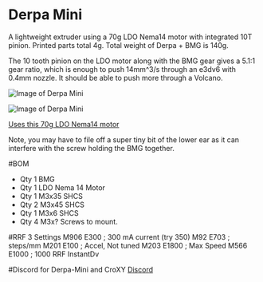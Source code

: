 # Derpa Mini
 
A lightweight extruder using a 70g LDO Nema14 motor with integrated 10T pinion.  Printed parts total 4g.  Total weight of Derpa + BMG is 140g.

The 10 tooth pinion on the LDO motor along with the BMG gear gives a 5.1:1 gear ratio, which is enough to push 14mm^3/s through an e3dv6 with 0.4mm nozzle.  It should be able to push more through a Volcano.

 ![Image of Derpa Mini](https://github.com/wesc23/Derpa-Mini/blob/master/images/derpa-mini.png?raw=true)
 
 ![Image of Derpa Mini](https://github.com/wesc23/Derpa-Mini/blob/master/images/derpa-mini-rear.png?raw=true) 
 
 [Uses this 70g LDO Nema14 motor](https://www.printedsolid.com/products/ldo-nema-14-motor-ldo-36sth17-1004ahg?variant=32690500370517)

Note, you may have to file off a super tiny bit of the lower ear as it can interfere with the screw holding the BMG together.  

#BOM
  - Qty 1 BMG
  - Qty 1 LDO Nema 14 Motor
  - Qty 1 M3x35 SHCS
  - Qty 2 M3x45 SHCS
  - Qty 1 M3x6 SHCS
  - Qty 4 M3x? Screws to mount.

#RRF 3 Settings
 M906 E300  ; 300 mA current (try 350)
 M92 E703   ; steps/mm
 M201 E100  ; Accel, Not tuned
 M203 E1800 ; Max Speed
 M566 E1000 ; 1000 RRF InstantDv

#Discord for Derpa-Mini and CroXY
[Discord](https://discord.gg/ryj6wyx)


